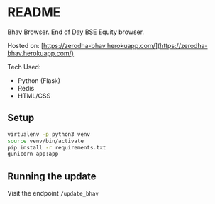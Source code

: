 # README

Bhav Browser. End of Day BSE Equity browser.

Hosted on: [https://zerodha-bhav.herokuapp.com/](https://zerodha-bhav.herokuapp.com/)

Tech Used:
- Python (Flask)
- Redis
- HTML/CSS

## Setup

```sh
virtualenv -p python3 venv
source venv/bin/activate
pip install -r requirements.txt
gunicorn app:app
```

## Running the update

Visit the endpoint `/update_bhav`